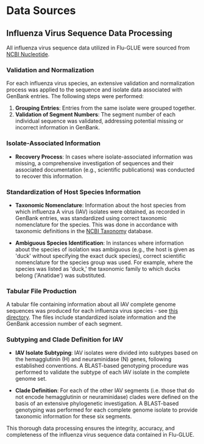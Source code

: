 # Data Sources

## Influenza Virus Sequence Data Processing

All influenza virus sequence data utilized in Flu-GLUE were sourced from [NCBI Nucleotide](https://www.ncbi.nlm.nih.gov/nuccore).

### Validation and Normalization

For each influenza virus species, an extensive validation and normalization process was applied to the sequence and isolate data associated with GenBank entries. The following steps were performed:

1. **Grouping Entries**: Entries from the same isolate were grouped together.
2. **Validation of Segment Numbers**: The segment number of each individual sequence was validated, addressing potential missing or incorrect information in GenBank.

### Isolate-Associated Information

- **Recovery Process**: In cases where isolate-associated information was missing, a comprehensive investigation of sequences and their associated documentation (e.g., scientific publications) was conducted to recover this information.

### Standardization of Host Species Information

- **Taxonomic Nomenclature**: Information about the host species from which influenza A virus (IAV) isolates were obtained, as recorded in GenBank entries, was standardized using correct taxonomic nomenclature for the species. This was done in accordance with taxonomic definitions in the [NCBI Taxonomy](https://www.ncbi.nlm.nih.gov/taxonomy) database.

- **Ambiguous Species Identification**: In instances where information about the species of isolation was ambiguous (e.g., the host is given as 'duck' without specifying the exact duck species), correct scientific nomenclature for the species group was used. For example, where the species was listed as 'duck,' the taxonomic family to which ducks belong ('Anatidae') was substituted.

### Tabular File Production

A tabular file containing information about all IAV complete genome sequences was produced for each influenza virus species - see [this directory](https://github.com/giffordlabcvr/Flu-GLUE/tree/main/tabular/genus). The files include standardized isolate information and the GenBank accession number of each segment.

### Subtyping and Clade Definition for IAV

- **IAV Isolate Subtyping**: IAV isolates were divided into subtypes based on the hemagglutinin (H) and neuraminidase (N) genes, following established conventions. A BLAST-based genotyping procedure was performed to validate the subtype of each IAV isolate in the complete genome set.

- **Clade Definition**: For each of the other IAV segments (i.e. those that do not encode hemagglutinin or neuraminidase) clades were defined on the basis of an extensive phylogenetic investigation. A BLAST-based genotyping was performed for each complete genome isolate to provide taxonomic information for these six segments.

This thorough data processing ensures the integrity, accuracy, and completeness of the influenza virus sequence data contained in Flu-GLUE.

